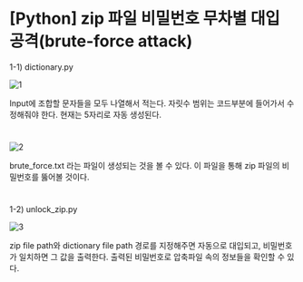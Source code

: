 # [Python] zip 파일 비밀번호 무차별 대입 공격(brute-force attack)

1-1) dictionary.py

![1](https://user-images.githubusercontent.com/85146195/123520825-b78d0e00-d6ed-11eb-8b62-3062d73366a4.JPG)

Input에 조합할 문자들을 모두 나열해서 적는다. 자릿수 범위는 코드부분에 들어가서 수정해줘야 한다. 현재는 5자리로 자동 생성된다.
#

![2](https://user-images.githubusercontent.com/85146195/123520834-ce336500-d6ed-11eb-8d2a-294c32381318.jpg)

brute_force.txt 라는 파일이 생성되는 것을 볼 수 있다. 이 파일을 통해 zip 파일의 비밀번호를 뚫어볼 것이다.
#

1-2) unlock_zip.py

![3](https://user-images.githubusercontent.com/85146195/123520951-88c36780-d6ee-11eb-8533-c902819ff780.JPG)

zip file path와 dictionary file path 경로를 지정해주면 자동으로 대입되고, 비밀번호가 일치하면 그 값을 출력한다.
출력된 비밀번호로 압축파일 속의 정보들을 확인할 수 있다.
#

